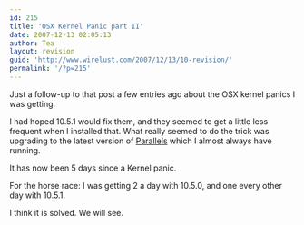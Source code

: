 ```yaml
---
id: 215
title: 'OSX Kernel Panic part II'
date: 2007-12-13 02:05:13
author: Tea
layout: revision
guid: 'http://www.wirelust.com/2007/12/13/10-revision/'
permalink: '/?p=215'
---
```


Just a follow-up to that post a few entries ago about the OSX kernel panics I was getting.

I had hoped 10.5.1 would fix them, and they seemed to get a little less frequent when I installed that. What really seemed to do the trick was upgrading to the latest version of [Parallels](http://www.parallels.com/) which I almost always have running.

It has now been 5 days since a Kernel panic.

For the horse race: I was getting 2 a day with 10.5.0, and one every other day with 10.5.1.

I think it is solved. We will see.